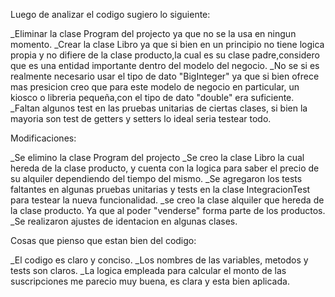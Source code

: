 Luego de analizar el codigo sugiero lo siguiente:

 _Eliminar la clase Program del projecto ya que no se la usa en ningun momento.
 _Crear la clase Libro ya que si bien en un principio no tiene logica propia y no 
  difiere de la clase producto,la cual es su clase padre,considero que es una 
  entidad importante dentro del modelo del negocio.
 _No se si es realmente necesario usar el tipo de dato "BigInteger" ya que si bien 
  ofrece mas presicion creo que para este modelo de negocio en particular, un kiosco
  o libreria pequeña,con el tipo de dato "double" era suficiente.
 _Faltan algunos test en las pruebas unitarias de ciertas clases, si bien la mayoria
  son test de getters y setters lo ideal seria testear todo.
 
Modificaciones:

 _Se elimino la clase Program del projecto
 _Se creo la clase Libro la cual hereda de la clase producto, y cuenta con la logica
  para saber el precio de su alquiler dependiendo del tiempo del mismo.
 _Se agregaron los tests faltantes en algunas pruebas unitarias y tests en la clase 
  IntegracionTest para testear la nueva funcionalidad.
 _se creo la clase alquiler que hereda de la clase producto. Ya que al poder "venderse"
  forma parte de los productos.
 _Se realizaron ajustes de identacion en algunas clases. 

Cosas que pienso que estan bien del codigo:

 _El codigo es claro y conciso.
 _Los nombres de las variables, metodos y tests son claros.
 _La logica empleada para calcular el monto de las suscripciones me parecio muy buena,
  es clara y esta bien aplicada.


  
